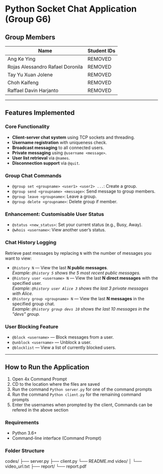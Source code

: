 # Python Socket Chat Application (Group G6)

## Group Members
| Name                             | Student IDs |
|----------------------------------|-------------|
| Ang Ke Ying                      |   REMOVED   |
| Rojas Alessandro Rafael Doronila |   REMOVED   |
| Tay Yu Xuan Jolene               |   REMOVED   |
| Choh Kaifeng                     |   REMOVED   |
| Raffael Davin Harjanto           |   REMOVED   |

---

## Features Implemented

### Core Functionality
- **Client-server chat system** using TCP sockets and threading.
- **Username registration** with uniqueness check.
- **Broadcast messaging** to all connected users.
- **Private messaging** using `@username <message>`.
- **User list retrieval** via `@names`.
- **Disconnection support** via `@quit`.

### Group Chat Commands
- `@group set <groupname> <user1> <user2> ...`: Create a group.
- `@group send <groupname> <message>`: Send message to group members.
- `@group leave <groupname>`: Leave a group.
- `@group delete <groupname>`: Delete group if member.

### Enhancement: Customisable User Status
- `@status <new_status>`: Set your current status (e.g., Busy, Away).
- `@whois <username>`: View another user’s status.

### Chat History Logging
Retrieve past messages by replacing `N` with the number of messages you want to view:
- `@history N` — View the last **N public messages**.  
  _Example: `@history 5` shows the 5 most recent public messages._
- `@history user <username> N` — View the last **N direct messages** with the specified user.  
  _Example: `@history user Alice 3` shows the last 3 private messages with Alice._
- `@history group <groupname> N` — View the last **N messages** in the specified group chat.  
  _Example: `@history group devs 10` shows the last 10 messages in the "devs" group._
  
### User Blocking Feature
  - `@block <username>` — Block messages from a user.  
  - `@unblock <username>` — Unblock a user.  
  - `@blocklist` — View a list of currently blocked users.

---

## How to Run the Application
1. Open 4x Command Prompt
2. CD to the location where the files are saved
3. Run the command `Python server.py` for one of the command prompts
4. Run the command `Python client.py` for the remaining command prompts
5. Enter the usernames when prompted by the client, Commands can be refered in the above section

### Requirements
- Python 3.6+
- Command-line interface (Command Prompt)

### Folder Structure
codes/
├── server.py
├── client.py
└── README.md
video/
│ └── video_url.txt
├── report/
    └── report.pdf
